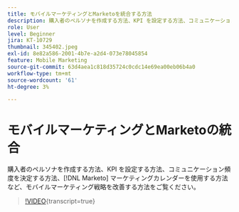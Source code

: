 ```yaml
---
title: モバイルマーケティングとMarketoを統合する方法
description: 購入者のペルソナを作成する方法、KPI を設定する方法、コミュニケーション頻度を決定する方法、使用  [!DNL Marketo’s]  マーケティングカレンダーなどを視聴してモバイルマーケティング戦略を改善する方法をご覧ください。
role: User
level: Beginner
jira: KT-10729
thumbnail: 345402.jpeg
exl-id: 8e82a586-2001-4b7e-a2d4-073e78045854
feature: Mobile Marketing
source-git-commit: 63d4aea1c818d35724c0cdc14e69ea00eb06b4a0
workflow-type: tm+mt
source-wordcount: '61'
ht-degree: 3%

---
```


# モバイルマーケティングとMarketoの統合

購入者のペルソナを作成する方法、KPI を設定する方法、コミュニケーション頻度を決定する方法、[!DNL Marketo] マーケティングカレンダーを使用する方法など、モバイルマーケティング戦略を改善する方法をご覧ください。

>[!VIDEO](https://video.tv.adobe.com/v/345402/?quality=12&learn=on){transcript=true}
